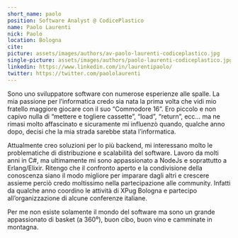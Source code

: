 ```yaml
---
short_name: paolo
position: Software Analyst @ CodicePlastico
name: Paolo Laurenti
nick: Paolo
location: Bologna
cite: 
picture: assets/images/authors/av-paolo-laurenti-codiceplastico.jpg
single-picture: assets/images/authors/paolo-laurenti-codiceplastico.jpg
linkedin: https://www.linkedin.com/in/laurentipaolo/
twitter: https://twitter.com/paololaurenti
---
```

<p>Sono uno sviluppatore software con numerose esperienze alle spalle. La mia passione per l’informatica credo sia nata la prima volta che vidi mio fratello maggiore giocare con il suo “Commodore 16”. Ero piccolo e non capivo nulla di “mettere e togliere cassette”, “load”, “return”, ecc… ma ne rimasi molto affascinato e sicuramente mi influenzò quando, qualche anno dopo, decisi che la mia strada sarebbe stata l’informatica.</p>
<p>Attualmente creo soluzioni per lo più backend, mi interessano molto le problematiche di distribuzione e scalabilità del software. Lavoro da molti anni in C#, ma ultimamente mi sono appassionato a NodeJs e soprattutto a Erlang/Elixir. Ritengo che il confronto aperto e la condivisione della conoscenza siano il modo migliore per imparare dagli altri e crescere assieme perciò credo moltissimo nella partecipazione alle community. Infatti da qualche anno coordino le attività di XPug Bologna e partecipo all’organizzazione di alcune conferenze italiane.</p>
<p>Per me non esiste solamente il mondo del software ma sono un grande appassionato di basket (a 360⁰), buon cibo, buon vino e camminate in montagna.</p>